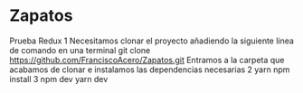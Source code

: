 # Zapatos
Prueba Redux
1
Necesitamos clonar el proyecto añadiendo la siguiente linea de comando en una terminal
git clone https://github.com/FranciscoAcero/Zapatos.git
Entramos a la carpeta que acabamos de clonar e instalamos las dependencias necesarias
2
yarn
npm install
3
npm dev
yarn dev
